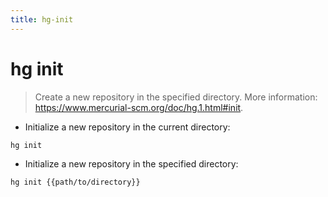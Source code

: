 ```yaml
---
title: hg-init
---
```

# hg init

> Create a new repository in the specified directory.
> More information: <https://www.mercurial-scm.org/doc/hg.1.html#init>.

- Initialize a new repository in the current directory:

`hg init`

- Initialize a new repository in the specified directory:

`hg init {{path/to/directory}}`
